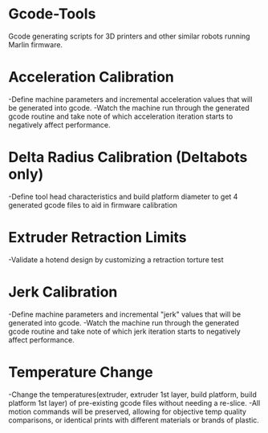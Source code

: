 Gcode-Tools
===========
Gcode generating scripts for 3D printers and other similar robots running Marlin firmware.



Acceleration Calibration
========================
-Define machine parameters and incremental acceleration values that will be generated into gcode.
-Watch the machine run through the generated gcode routine and take note of which acceleration iteration starts to negatively affect performance.


Delta Radius Calibration (Deltabots only)
=========================================
-Define tool head characteristics and build platform diameter to get 4 generated gcode files to aid in firmware calibration


Extruder Retraction Limits
==========================
-Validate a hotend design by customizing a retraction torture test


Jerk Calibration
================
-Define machine parameters and incremental "jerk" values that will be generated into gcode.
-Watch the machine run through the generated gcode routine and take note of which jerk iteration starts to negatively affect performance.


Temperature Change
==================
-Change the temperatures(extruder, extruder 1st layer, build platform, build platform 1st layer) of pre-existing gcode files without needing a re-slice.
-All motion commands will be preserved, allowing for objective temp quality comparisons, or identical prints with different materials or brands of plastic.
